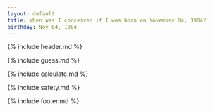 ```yaml
---
layout: default
title: When was I conceived if I was born on November 04, 1904?
birthday: Nov 04, 1904
---
```


{% include header.md %}

{% include guess.md %}

{% include calculate.md %}

{% include safety.md %}

{% include footer.md %}



